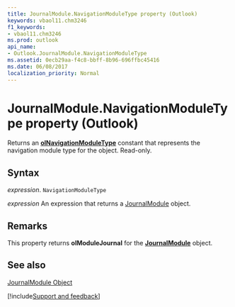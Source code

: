 ```yaml
---
title: JournalModule.NavigationModuleType property (Outlook)
keywords: vbaol11.chm3246
f1_keywords:
- vbaol11.chm3246
ms.prod: outlook
api_name:
- Outlook.JournalModule.NavigationModuleType
ms.assetid: 0ecb29aa-f4c8-bbff-8b96-696ffbc45416
ms.date: 06/08/2017
localization_priority: Normal
---
```



# JournalModule.NavigationModuleType property (Outlook)

Returns an  **[olNavigationModuleType](Outlook.OlNavigationModuleType.md)** constant that represents the navigation module type for the object. Read-only.


## Syntax

_expression_. `NavigationModuleType`

 _expression_ An expression that returns a [JournalModule](Outlook.JournalModule.md) object.


## Remarks

This property returns  **olModuleJournal** for the **[JournalModule](Outlook.JournalModule.md)** object.


## See also


[JournalModule Object](Outlook.JournalModule.md)

[!include[Support and feedback](~/includes/feedback-boilerplate.md)]
